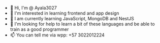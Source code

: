 - 👋 Hi, I'm @ Ayala3027
- 👀 I'm interested in learning frontend and app design
- 🌱 I am currently learning JavaScript, MongoDB and NestJS
- 💞️ I'm looking for help to learn a bit of these languages and be able to train as a good programmer
- 📫 You can tell me via wpp: +57 3022012224

<!---
Ayala3027/Ayala3027 is a ✨ special ✨ repository because its `README.md` (this file) appears on your GitHub profile.
You can click the Preview link to take a look at your changes.
--->
